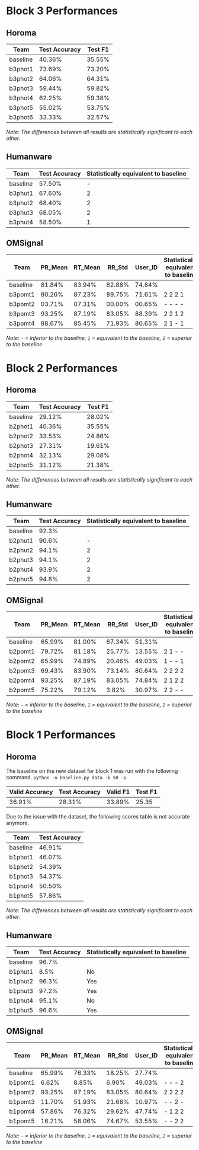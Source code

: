 # Block 3 Performances
## Horoma
Team | Test Accuracy | Test F1
--- | --- | --- 
baseline | 40.36% | 35.55%
b3phot1 | 73.69% | 73.20%
b3phot2 | 64.06% | 64.31%
b3phot3 | 59.44% | 59.82%
b3phot4 | 62.25% | 59.38%
b3phot5 | 55.02% | 53.75%
b3phot6 | 33.33% | 32.57%

_Note: The differences between all results are statistically significant to each other._


## Humanware
Team | Test Accuracy | Statistically equivalent to baseline
--- | --- | ---
baseline | 57.50% | -
b3phut1 | 67.60% | 2
b3phut2 | 68.40% | 2
b3phut3 | 68.05% | 2
b3phut4 | 58.50% | 1


## OMSignal
Team | PR_Mean | RT_Mean | RR_Std | User_ID | Statistically equivalent to baseline
--- | --- | --- | --- | --- | ---
baseline | 81.84% | 83.94% | 82.88% | 74.84% |
b3pomt1 | 90.26% |87.23% | 89.75% | 71.61% | 2 2 2 1
b3pomt2 | 03.71% |07.31% | 00.00% | 00.65% | - - - -
b3pomt3 | 93.25% |87.19% | 83.05% | 88.39%| 2 2 1 2
b3pomt4 | 88.67% | 85.45% | 71.93% | 80.65% | 2 1 - 1

_Note: `-` = inferior to the baseline, `1` = equivalent to the baseline, `2` = superior to the baseline_



# Block 2 Performances
## Horoma
Team | Test Accuracy | Test F1
--- | --- | --- 
baseline | 29.12% | 28.02%
b2phot1 | 40.36% | 35.55%
b2phot2 | 33.53% | 24.86%
b2phot3 | 27.31% | 19.61%
b2phot4 | 32.13% | 29.08%
b2phot5 | 31.12% | 21.38%

_Note: The differences between all results are statistically significant to each other._

## Humanware
Team | Test Accuracy | Statistically equivalent to baseline
--- | --- | ---
baseline | 92.3% | |
b2phut1 | 90.6% | - |
b2phut2 | 94.1% | 2 |
b2phut3 | 94.1% | 2 |
b2phut4 | 93.9% | 2 |
b2phut5 | 94.8% | 2 |


## OMSignal
Team | PR_Mean | RT_Mean | RR_Std | User_ID | Statistically equivalent to baseline
--- | --- | --- | --- | --- | ---
baseline | 65.99% | 81.00% | 67.34% | 51.31% |
b2pomt1 | 79.72% |81.18% | 25.77% | 13.55% | 2 1 - -
b2pomt2 | 65.99% |74.89% | 20.46% | 49.03% | 1 - - 1
b2pomt3 | 69.43% |83.90% | 73.14% | 80.64%| 2 2 2 2
b2pomt4 | 93.25% | 87.19% | 83.05% | 74.84% | 2 1 2 2
b2pomt5 | 75.22% | 79.12% | 3.82% | 30.97% | 2 2 - -

_Note: `-` = inferior to the baseline, `1` = equivalent to the baseline, `2` = superior to the baseline_



# Block 1 Performances
## Horoma
The baseline on the new dataset for block 1 was run with the following command. `python -u baseline.py data -k 50 -p`.

Valid Accuracy | Test Accuracy | Valid F1 | Test F1
--- | --- | --- | ---
36.91% | 28.31% | 33.89% | 25.35

Due to the issue with the dataset, the following scores table is not accurate anymore.

Team | Test Accuracy
--- | ---
baseline | 46.91%
b1phot1 | 46.07%
b1phot2 | 54.39%
b1phot3 | 54.37%
b1phot4 | 50.50%
b1phot5 | 57.86%

_Note: The differences between all results are statistically significant to each other._


## Humanware
Team | Test Accuracy | Statistically equivalent to baseline
--- | --- | ---
baseline | 96.7% |
b1phut1 | 8.5% | No
b1phut2 | 96.3% | Yes
b1phut3 | 97.2% | Yes
b1phut4 | 95.1% | No
b1phut5 | 96.6% | Yes


## OMSignal
Team | PR_Mean | RT_Mean | RR_Std | User_ID | Statistically equivalent to baseline
--- | --- | --- | --- | --- | ---
baseline | 65.99% | 76.33% | 18.25% | 27.74% |
b1pomt1 | 6.62% |8.85% | 6.90% | 49.03% | - - - 2
b1pomt2 | 93.25% |87.19% | 83.05% | 80.64% | 2 2 2 2
b1pomt3 | 11.70% |51.93% | 21.68% | 10.97%|- - 2 -
b1pomt4 | 57.86% | 76.32% | 29.62% | 47.74% | - 1 2 2
b1pomt5 | 16.21% | 58.06% | 74.67% | 53.55% | - - 2 2

_Note: `-` = inferior to the baseline, `1` = equivalent to the baseline, `2` = superior to the baseline_
